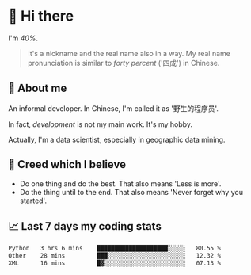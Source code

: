 # 👋 Hi there

I'm *40%*.

> It's a nickname and the real name also in a way.
> My real name pronunciation is similar to *forty percent* ('四成') in Chinese.

## :speech_balloon: About me

An informal developer. In Chinese, I'm called it as '野生的程序员'.

In fact, _development_ is not my main work. It's my hobby.

Actually, I'm a data scientist, especially in geographic data mining.

## :see_no_evil: Creed which I believe

- Do one thing and do the best. That also means 'Less is more'.
- Do the thing until to the end. That also means 'Never forget why you started'.

## :chart_with_upwards_trend: Last 7 days my coding stats

<!--START_SECTION:waka-->

```txt
Python   3 hrs 6 mins    ████████████████████░░░░░   80.55 %
Other    28 mins         ███░░░░░░░░░░░░░░░░░░░░░░   12.32 %
XML      16 mins         █▓░░░░░░░░░░░░░░░░░░░░░░░   07.13 %
```

<!--END_SECTION:waka-->
